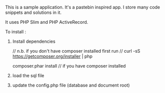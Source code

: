This is a sample application. It's a pastebin inspired app. I store many code snippets and solutions in it.

It uses PHP Slim and PHP ActiveRecord.

To install :
  1. Install dependencies

      // n.b. if you don't have composer installed first run
      // curl -sS https://getcomposer.org/installer | php

     composer.phar install  // if you have composer installed
 
  2. load the sql file
  3. update the config.php file (database and document root)
  
